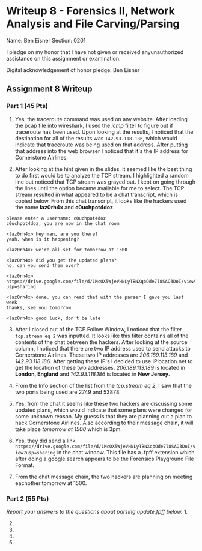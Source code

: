 Writeup 8 - Forensics II, Network Analysis and File Carving/Parsing
=====

Name: Ben Eisner
Section: 0201

I pledge on my honor that I have not given or received anyunauthorized assistance on this assignment or examination.

Digital acknowledgement of honor pledge: Ben Eisner

## Assignment 8 Writeup

### Part 1 (45 Pts)

1. Yes, the traceroute command was used on any website. After loading the pcap file into wireshark, I used the *icmp* filter to figure out if traceroute has been used. Upon looking at the results, I noticed that the destination for all of the results was `142.93.118.186`, which would indicate that traceroute was being used on that address. After putting that address into the web browser I noticed that it's the IP address for Cornerstone Airlines.

2. After looking at the hint given in the slides, it seemed like the best thing to do first would be to analyze the TCP stream. I highlighted a random line but noticed that TCP stream was grayed out. I kept on going through the lines until the option became available for me to select. The TCP stream resulted in what appeared to be a chat transcript, which is copied below.
From this chat transcript, it looks like the hackers used the name **laz0rh4x** and **c0uchpot4doz**.


```
please enter a username: c0uchpot4doz
c0uchpot4doz, you are now in the chat room

<laz0rh4x> hey man, are you there?
yeah. when is it happening?

<laz0rh4x> we're all set for tomorrow at 1500

<laz0rh4x> did you get the updated plans?
no, can you send them over?

<laz0rh4x> https://drive.google.com/file/d/1McOX5WjeVHNLyTBNXqbOde7l8SAQ3DoI/view?usp=sharing

<laz0rh4x> done. you can read that with the parser I gave you last week
thanks, see you tomorrow

<laz0rh4x> good luck, don't be late
```  
3. After I closed out of the TCP Follow Window, I noticed that the filter `tcp.stream eq 2` was inputted. It looks like this filter contains all of the contents of the chat between the hackers. After looking at the source column, I noticed that there are two IP address used to send attacks to Cornerstone Airlines. These two IP addresses are *206.189.113.189* and *142.93.118.186*. After getting these IP's I decided to use IPlocation.net to get the location of these two addresses. *206.189.113.189* is located in **London, England** and *142.93.118.186* is located in **New Jersey**.

4. From the Info section of the list from the *tcp.stream eq 2*, I saw that the two ports being used are 2749 and 53878.

5. Yes, from the chat it seems like these two hackers are discussing some updated plans, which would indicate that some plans were changed for some unknown reason. My guess is that they are planning out a plan to hack Cornerstone Airlines. Also according to their message chain, it will take place *tomorrow at 1500* which is 3pm.

6. Yes, they did send a link `https://drive.google.com/file/d/1McOX5WjeVHNLyTBNXqbOde7l8SAQ3DoI/view?usp=sharing` in the chat window. This file has a .fpff extension which after doing a google search appears to be the Forensics Playground File Format.


7. From the chat message chain, the two hackers are planning on meeting eachother tomorrow at 1500. 

### Part 2 (55 Pts)

*Report your answers to the questions about parsing update.fpff below.*
1.

2.

3.

4.

5.
